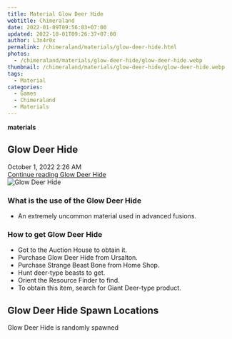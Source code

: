 ```yaml
---
title: Material Glow Deer Hide
webtitle: Chimeraland
date: 2022-01-09T09:56:03+07:00
updated: 2022-10-01T09:26:37+07:00
author: L3n4r0x
permalink: /chimeraland/materials/glow-deer-hide.html
photos:
  - /chimeraland/materials/glow-deer-hide/glow-deer-hide.webp
thumbnail: /chimeraland/materials/glow-deer-hide/glow-deer-hide.webp
tags:
  - Material
categories:
  - Games
  - Chimeraland
  - Materials
---
```


<section id="bootstrap-wrapper">
  <link
    rel="stylesheet"
    href="https://cdn.statically.io/gh/dimaslanjaka/Web-Manajemen/40ac3225/css/bootstrap-4.5-wrapper.css"
  />
  <div
    class="row g-0 border rounded overflow-hidden flex-md-row mb-4 shadow-sm position-relative"
  >
    <div class="col p-4 d-flex flex-column position-static">
      <strong class="d-inline-block mb-2 text-success">materials</strong>
      <h2 class="mb-0">Glow Deer Hide</h2>
      <div class="mb-1 text-muted">October 1, 2022 2:26 AM</div>
      <a
        href="/chimeraland/materials/glow-deer-hide.html"
        class="stretched-link d-none"
        >Continue reading Glow Deer Hide</a
      >
    </div>
    <div class="col-auto d-none d-lg-block">
      <img
        src="/chimeraland/materials/glow-deer-hide/glow-deer-hide.webp"
        alt="Glow Deer Hide"
      />
    </div>
  </div>
  <div class="row">
    <div class="col-lg-6 col-12 mb-2">
      <div class="card">
        <div class="card-body">
          <h3 class="card-title">What is the use of the Glow Deer Hide</h3>
          <div class="card-text">
            <ul>
              <li>An extremely uncommon material used in advanced fusions.</li>
            </ul>
          </div>
        </div>
      </div>
    </div>
    <div class="col-lg-6 col-12 mb-2">
      <div class="card">
        <div class="card-body">
          <h3 class="card-title">How to get Glow Deer Hide</h3>
          <div class="card-text">
            <ul>
              <li>Got to the Auction House to obtain it.</li>
              <li>Purchase Glow Deer Hide from Ursalton.</li>
              <li>Purchase Strange Beast Bone from Home Shop.</li>
              <li>Hunt deer-type beasts to get.</li>
              <li>Orient the Resource Finder to find.</li>
              <li>To obtain this item, search for Giant Deer-type product.</li>
            </ul>
          </div>
        </div>
      </div>
    </div>
    <div class="col-12 mb-2">
      <h2>Glow Deer Hide Spawn Locations</h2>
      <p>Glow Deer Hide is randomly spawned</p>
    </div>
  </div>
</section>